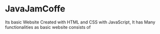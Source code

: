 # JavaJamCoffe


Its basic Website Created with HTML and CSS with JavaScript, It has Many functionalities as basic website consists of

